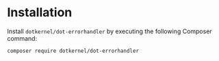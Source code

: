 # Installation

Install `dotkernel/dot-errorhandler` by executing the following Composer command:

    composer require dotkernel/dot-errorhandler
